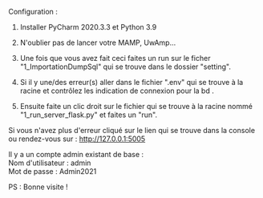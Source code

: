 Configuration :
1. Installer PyCharm 2020.3.3 et Python 3.9
2. N'oublier pas de lancer votre MAMP, UwAmp...
3. Une fois que vous avez fait ceci faites un run sur le ficher "1_ImportationDumpSql" qui se trouve dans le dossier "setting".
4. Si il y une/des erreur(s) aller dans le fichier ".env" qui se trouve à la racine et contrôlez les indication de connexion pour la bd .

4. Ensuite faite un clic droit sur le fichier qui se trouve à la racine nommé "1_run_server_flask.py" et faites un "run".

Si vous n'avez plus d'erreur cliqué sur le lien qui se trouve dans la console ou rendez-vous sur : http://127.0.0.1:5005<br>

Il y a un compte admin existant de base :<br>
Nom d'utilisateur : admin<br>
Mot de passe : Admin2021<br>

PS : Bonne visite !
